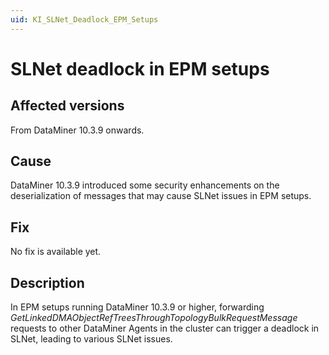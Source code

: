 ```yaml
---
uid: KI_SLNet_Deadlock_EPM_Setups
---
```


# SLNet deadlock in EPM setups

## Affected versions

From DataMiner 10.3.9 onwards.

## Cause

DataMiner 10.3.9 introduced some security enhancements on the deserialization of messages that may cause SLNet issues in EPM setups.

## Fix

No fix is available yet.

## Description

In EPM setups running DataMiner 10.3.9 or higher, forwarding *GetLinkedDMAObjectRefTreesThroughTopologyBulkRequestMessage* requests to other DataMiner Agents in the cluster can trigger a deadlock in SLNet, leading to various SLNet issues.
